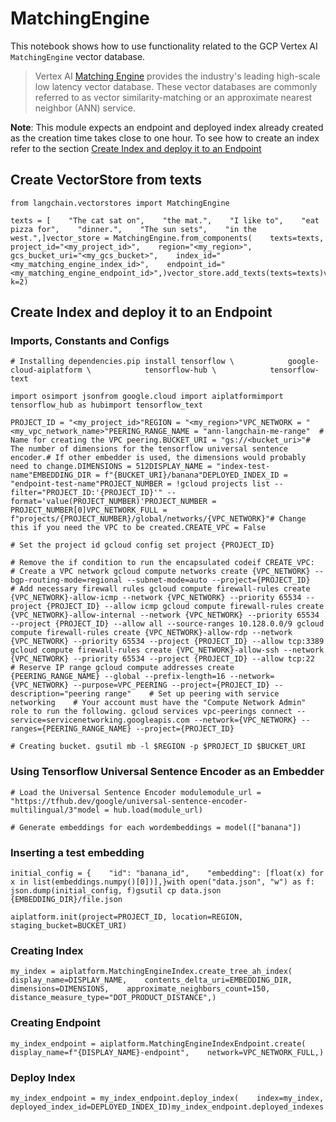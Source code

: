 MatchingEngine
==============

This notebook shows how to use functionality related to the GCP Vertex AI `MatchingEngine` vector database.

> Vertex AI [Matching Engine](https://cloud.google.com/vertex-ai/docs/matching-engine/overview) provides the industry's leading high-scale low latency vector database. These vector databases are commonly referred to as vector similarity-matching or an approximate nearest neighbor (ANN) service.

**Note**: This module expects an endpoint and deployed index already created as the creation time takes close to one hour. To see how to create an index refer to the section [Create Index and deploy it to an Endpoint](#create-index-and-deploy-it-to-an-endpoint)

Create VectorStore from texts[](#create-vectorstore-from-texts "Direct link to Create VectorStore from texts")
---------------------------------------------------------------------------------------------------------------

    from langchain.vectorstores import MatchingEngine

    texts = [    "The cat sat on",    "the mat.",    "I like to",    "eat pizza for",    "dinner.",    "The sun sets",    "in the west.",]vector_store = MatchingEngine.from_components(    texts=texts,    project_id="<my_project_id>",    region="<my_region>",    gcs_bucket_uri="<my_gcs_bucket>",    index_id="<my_matching_engine_index_id>",    endpoint_id="<my_matching_engine_endpoint_id>",)vector_store.add_texts(texts=texts)vector_store.similarity_search("lunch", k=2)

Create Index and deploy it to an Endpoint[](#create-index-and-deploy-it-to-an-endpoint "Direct link to Create Index and deploy it to an Endpoint")
---------------------------------------------------------------------------------------------------------------------------------------------------

### Imports, Constants and Configs[](#imports-constants-and-configs "Direct link to Imports, Constants and Configs")

    # Installing dependencies.pip install tensorflow \            google-cloud-aiplatform \            tensorflow-hub \            tensorflow-text

    import osimport jsonfrom google.cloud import aiplatformimport tensorflow_hub as hubimport tensorflow_text

    PROJECT_ID = "<my_project_id>"REGION = "<my_region>"VPC_NETWORK = "<my_vpc_network_name>"PEERING_RANGE_NAME = "ann-langchain-me-range"  # Name for creating the VPC peering.BUCKET_URI = "gs://<bucket_uri>"# The number of dimensions for the tensorflow universal sentence encoder.# If other embedder is used, the dimensions would probably need to change.DIMENSIONS = 512DISPLAY_NAME = "index-test-name"EMBEDDING_DIR = f"{BUCKET_URI}/banana"DEPLOYED_INDEX_ID = "endpoint-test-name"PROJECT_NUMBER = !gcloud projects list --filter="PROJECT_ID:'{PROJECT_ID}'" --format='value(PROJECT_NUMBER)'PROJECT_NUMBER = PROJECT_NUMBER[0]VPC_NETWORK_FULL = f"projects/{PROJECT_NUMBER}/global/networks/{VPC_NETWORK}"# Change this if you need the VPC to be created.CREATE_VPC = False

    # Set the project id gcloud config set project {PROJECT_ID}

    # Remove the if condition to run the encapsulated codeif CREATE_VPC:    # Create a VPC network gcloud compute networks create {VPC_NETWORK} --bgp-routing-mode=regional --subnet-mode=auto --project={PROJECT_ID}    # Add necessary firewall rules gcloud compute firewall-rules create {VPC_NETWORK}-allow-icmp --network {VPC_NETWORK} --priority 65534 --project {PROJECT_ID} --allow icmp gcloud compute firewall-rules create {VPC_NETWORK}-allow-internal --network {VPC_NETWORK} --priority 65534 --project {PROJECT_ID} --allow all --source-ranges 10.128.0.0/9 gcloud compute firewall-rules create {VPC_NETWORK}-allow-rdp --network {VPC_NETWORK} --priority 65534 --project {PROJECT_ID} --allow tcp:3389 gcloud compute firewall-rules create {VPC_NETWORK}-allow-ssh --network {VPC_NETWORK} --priority 65534 --project {PROJECT_ID} --allow tcp:22    # Reserve IP range gcloud compute addresses create {PEERING_RANGE_NAME} --global --prefix-length=16 --network={VPC_NETWORK} --purpose=VPC_PEERING --project={PROJECT_ID} --description="peering range"    # Set up peering with service networking    # Your account must have the "Compute Network Admin" role to run the following. gcloud services vpc-peerings connect --service=servicenetworking.googleapis.com --network={VPC_NETWORK} --ranges={PEERING_RANGE_NAME} --project={PROJECT_ID}

    # Creating bucket. gsutil mb -l $REGION -p $PROJECT_ID $BUCKET_URI

### Using Tensorflow Universal Sentence Encoder as an Embedder[](#using-tensorflow-universal-sentence-encoder-as-an-embedder "Direct link to Using Tensorflow Universal Sentence Encoder as an Embedder")

    # Load the Universal Sentence Encoder modulemodule_url = "https://tfhub.dev/google/universal-sentence-encoder-multilingual/3"model = hub.load(module_url)

    # Generate embeddings for each wordembeddings = model(["banana"])

### Inserting a test embedding[](#inserting-a-test-embedding "Direct link to Inserting a test embedding")

    initial_config = {    "id": "banana_id",    "embedding": [float(x) for x in list(embeddings.numpy()[0])],}with open("data.json", "w") as f:    json.dump(initial_config, f)gsutil cp data.json {EMBEDDING_DIR}/file.json

    aiplatform.init(project=PROJECT_ID, location=REGION, staging_bucket=BUCKET_URI)

### Creating Index[](#creating-index "Direct link to Creating Index")

    my_index = aiplatform.MatchingEngineIndex.create_tree_ah_index(    display_name=DISPLAY_NAME,    contents_delta_uri=EMBEDDING_DIR,    dimensions=DIMENSIONS,    approximate_neighbors_count=150,    distance_measure_type="DOT_PRODUCT_DISTANCE",)

### Creating Endpoint[](#creating-endpoint "Direct link to Creating Endpoint")

    my_index_endpoint = aiplatform.MatchingEngineIndexEndpoint.create(    display_name=f"{DISPLAY_NAME}-endpoint",    network=VPC_NETWORK_FULL,)

### Deploy Index[](#deploy-index "Direct link to Deploy Index")

    my_index_endpoint = my_index_endpoint.deploy_index(    index=my_index, deployed_index_id=DEPLOYED_INDEX_ID)my_index_endpoint.deployed_indexes